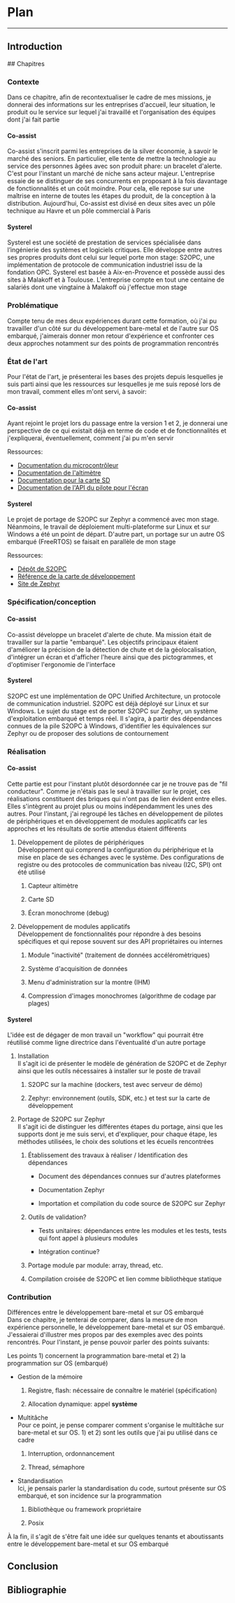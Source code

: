 # Plan
---
## Introduction

## Chapitres

### Contexte
Dans ce chapitre, afin de recontextualiser le cadre de mes missions, je donnerai des informations sur les entreprises d'accueil, leur situation, le produit ou le service sur lequel j'ai travaillé et l'organisation des équipes dont j'ai fait partie

#### Co-assist
Co-assist s'inscrit parmi les entreprises de la silver économie, à savoir le marché des seniors. En particulier, elle tente de mettre la technologie au service des personnes âgées avec son produit phare: un bracelet d'alerte. C'est pour l'instant un marché de niche sans acteur majeur. L'entreprise essaie de se distinguer de ses concurrents en proposant à la fois davantage de fonctionnalités et un coût moindre. Pour cela, elle repose sur une maîtrise en interne de toutes les étapes du produit, de la conception à la distribution. Aujourd'hui, Co-assist est divisé en deux sites avec un pôle technique au Havre et un pôle commercial à Paris

#### Systerel
Systerel est une société de prestation de services spécialisée dans l’ingénierie des systèmes et logiciels critiques. Elle développe entre autres ses propres produits dont celui sur lequel porte mon stage: S2OPC, une implémentation de protocole de communication industriel issu de la fondation OPC. Systerel est basée à Aix-en-Provence et possède aussi des sites à Malakoff et à Toulouse. L'entreprise compte en tout une centaine de salariés dont une vingtaine à Malakoff où j'effectue mon stage

### Problématique
Compte tenu de mes deux expériences durant cette formation, où j'ai pu travailler d'un côté sur du développement bare-metal et de l'autre sur OS embarqué, j'aimerais donner mon retour d'expérience et confronter ces deux approches notamment sur des points de programmation rencontrés

### État de l'art
Pour l'état de l'art, je présenterai les bases des projets depuis lesquelles je suis parti ainsi que les ressources sur lesquelles je me suis reposé lors de mon travail, comment elles m'ont servi, à savoir:

#### Co-assist
Ayant rejoint le projet lors du passage entre la version 1 et 2, je donnerai une perspective de ce qui existait déjà en terme de code et de fonctionnalités et j'expliquerai, éventuellement, comment j'ai pu m'en servir

Ressources:

* [Documentation du microcontrôleur](https://www.silabs.com/support/resources.p-microcontrollers_32-bit-mcus_leopard-gecko)
* [Documentation de l'altimètre](https://www.infineon.com/dgdl/Infineon-DPS310-DS-v01_00-EN.pdf?fileId=5546d462576f34750157750826c42242)
* [Documentation pour la carte SD](https://www.sdcard.org/downloads/pls/index.html)
* [Documentation de l'API du pilote pour l'écran](https://siliconlabs.github.io/Gecko_SDK_Doc/efm32g/html/group__glib.html)

#### Systerel
Le projet de portage de S2OPC sur Zephyr a commencé avec mon stage. Néanmoins, le travail de déploiement multi-plateforme sur Linux et sur Windows a été un point de départ. D'autre part, un portage sur un autre OS embarqué (FreeRTOS) se faisait en parallèle de mon stage

Ressources:

* [Dépôt de S2OPC](https://gitlab.com/systerel/S2OPC)
* [Référence de la carte de développement](https://www.nxp.com/support/developer-resources/evaluation-and-development-boards/i.mx-evaluation-and-development-boards/mimxrt1064-evk-i.mx-rt1064-evaluation-kit:MIMXRT1064-EVK)
* [Site de Zephyr](https://www.zephyrproject.org/)

### Spécification/conception
#### Co-assist
Co-assist développe un bracelet d'alerte de chute. Ma mission était de travailler sur la partie "embarqué". Les objectifs principaux étaient d'améliorer la précision de la détection de chute et de la géolocalisation, d'intégrer un écran et d'afficher l'heure ainsi que des pictogrammes, et d'optimiser l'ergonomie de l'interface

#### Systerel
S2OPC est une implémentation de OPC Unified Architecture, un protocole de communication industriel. S2OPC est déjà déployé sur Linux et sur Windows. Le sujet du stage est de porter S2OPC sur Zephyr, un système d'exploitation embarqué et temps réel. Il s'agira, à partir des dépendances connues de la pile S2OPC à Windows, d'identifier les équivalences sur Zephyr ou de proposer des solutions de contournement

### Réalisation
#### Co-assist
Cette partie est pour l'instant plutôt désordonnée car je ne trouve pas de "fil conducteur". Comme je n'étais pas le seul à travailler sur le projet, ces réalisations constituent des briques qui n'ont pas de lien évident entre elles. Elles s'intègrent au projet plus ou moins indépendamment les unes des autres. Pour l'instant, j'ai regroupé les tâches en développement de pilotes de périphériques et en développement de modules applicatifs car les approches et les résultats de sortie attendus étaient différents

1. Développement de pilotes de périphériques <br />
Développement qui comprend la configuration du périphérique et la mise en place de ses échanges avec le système. Des configurations de registre ou des protocoles de communication bas niveau (I2C, SPI) ont été utilisé

	1. Capteur altimètre

	2. Carte SD

	3. Écran monochrome (debug)

2. Développement de modules applicatifs <br />
Développement de fonctionnalités pour répondre à des besoins spécifiques et qui repose souvent sur des API propriétaires ou internes

	1. Module "inactivité" (traitement de données accéléromètriques)

	2. Système d'acquisition de données

	3. Menu d'administration sur la montre (IHM)

	4. Compression d'images monochromes (algorithme de codage par plages)

#### Systerel
L'idée est de dégager de mon travail un "workflow" qui pourrait être réutilisé comme ligne directrice dans l'éventualité d'un autre portage

1. Installation <br />
Il s'agit ici de présenter le modèle de génération de S2OPC et de Zephyr ainsi que les outils nécessaires à installer sur le poste de travail

	1. S2OPC sur la machine (dockers, test avec serveur de démo)

	2. Zephyr: environnement (outils, SDK, etc.) et test sur la carte de développement

2. Portage de S2OPC sur Zephyr <br />
Il s'agit ici de distinguer les différentes étapes du portage, ainsi que les supports dont je me suis servi, et d'expliquer, pour chaque étape, les méthodes utilisées, le choix des solutions et les écueils rencontrées

	1. Établissement des travaux à réaliser / Identification des dépendances

		* Document des dépendances connues sur d'autres plateformes

		* Documentation Zephyr

		* Importation et compilation du code source de S2OPC sur Zephyr

	2. Outils de validation?

		* Tests unitaires: dépendances entre les modules et les tests, tests qui font appel à plusieurs modules

		* Intégration continue?

	3. Portage module par module: array, thread, etc.

	4. Compilation croisée de S2OPC et lien comme bibliothèque statique

### Contribution
Différences entre le développement bare-metal et sur OS embarqué <br />
Dans ce chapitre, je tenterai de comparer, dans la mesure de mon expérience personnelle, le développement bare-metal et sur OS embarqué. J'essaierai d'illustrer mes propos par des exemples avec des points rencontrés. Pour l'instant, je pense pouvoir parler des points suivants:

Les points 1) concernent la programmation bare-metal et 2) la programmation sur OS (embarqué)

* Gestion de la mémoire

	1. Registre, flash: nécessaire de connaître le matériel (spécification)

	2. Allocation dynamique: appel **système**

* Multitâche <br />
Pour ce point, je pense comparer comment s'organise le multitâche sur bare-metal et sur OS. 1) et 2) sont les outils que j'ai pu utilisé dans ce cadre

	1. Interruption, ordonnancement

	2. Thread, sémaphore

* Standardisation <br />
Ici, je pensais parler la standardisation du code, surtout présente sur OS embarqué, et son incidence sur la programmation

	1. Bibliothèque ou framework propriétaire

	2. Posix

À la fin, il s'agit de s'être fait une idée sur quelques tenants et aboutissants entre le développement bare-metal et sur OS embarqué

## Conclusion

## Bibliographie

